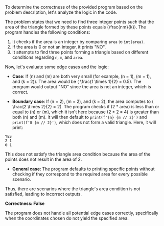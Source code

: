 To determine the correctness of the provided program based on the problem description, let's analyze the logic in the code.

The problem states that we need to find three integer points such that the area of the triangle formed by these points equals \(\frac{nm}{k}\). The program handles the following conditions:

1. It checks if the area is an integer by comparing `area` to `int(area)`.
2. If the area is 0 or not an integer, it prints "NO".
3. It attempts to find three points forming a triangle based on different conditions regarding `n`, `m`, and `area`.

Now, let's evaluate some edge cases and the logic:

- **Case**: If \(n\) and \(m\) are both very small (for example, \(n = 1\), \(m = 1\), and \(k = 2\)). The area would be \( \frac{1 \times 1}{2} = 0.5\). The program would output "NO" since the area is not an integer, which is correct.

- **Boundary case**: If \(n = 2\), \(m = 2\), and \(k = 2\), the area computes to \( \frac{2 \times 2}{2} = 2\). The program checks if \(2 * area\) is less than or equal to \(n\) or \(m\), which it isn't here because \(2 * 2 = 4\) is greater than both \(n\) and \(m\). It will then default to `print(f'{n} {m // 2}')` and `print(f'0 {m // 2}')`, which does not form a valid triangle. Here, it will print:
```
YES
2 1
0 1
```
This does not satisfy the triangle area condition because the area of the points does not result in the area of 2.

- **General case**: The program defaults to printing specific points without checking if they correspond to the required area for every possible scenario. 

Thus, there are scenarios where the triangle's area condition is not satisfied, leading to incorrect outputs.

**Correctness: False**

The program does not handle all potential edge cases correctly, specifically when the coordinates chosen do not yield the specified area.